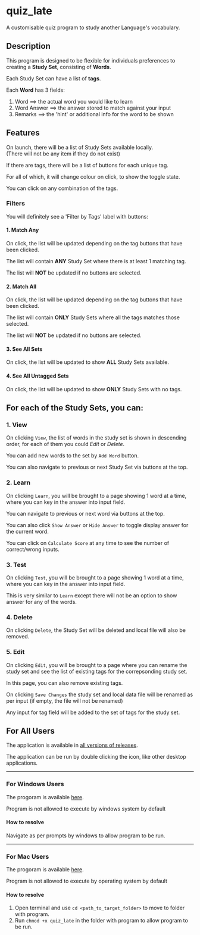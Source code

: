 # quiz_late

A customisable quiz program to study another Language's vocabulary.

## Description

This program is designed to be flexible for individuals preferences to creating a **Study Set**, consisting of **Words**.

Each Study Set can have a list of **tags**.

Each **Word** has 3 fields:
1. Word ==> the actual word you would like to learn
2. Word Answer ==> the answer stored to match against your input
3. Remarks ==> the 'hint' or additional info for the word to be shown

## Features

On launch, there will be a list of Study Sets available locally. <br>
(There will not be any item if they do not exist)

If there are tags, there will be a list of buttons for each unique tag.

For all of which, it will change colour on click, to show the toggle state.

You can click on any combination of the tags.

### Filters

You will definitely see a 'Filter by Tags' label with buttons:
#### 1. Match Any
On click, the list will be updated depending on the tag buttons that have been clicked.

The list will contain **ANY** Study Set where there is at least 1 matching tag.

The list will **NOT** be updated if no buttons are selected.

#### 2. Match All
On click, the list will be updated depending on the tag buttons that have been clicked.

The list will contain **ONLY** Study Sets where all the tags matches those selected.

The list will **NOT** be updated if no buttons are selected.

#### 3. See All Sets
On click, the list will be updated to show **ALL** Study Sets available.

#### 4. See All Untagged Sets
On click, the list will be updated to show **ONLY** Study Sets with no tags.

For each of the Study Sets, you can:
---
### 1. View
On clicking `View`, the list of words in the study set is shown in descending order, for each of them you could *Edit* or *Delete*.

You can add new words to the set by `Add Word` button.
    
You can also navigate to previous or next Study Set via buttons at the top.

### 2. Learn
On clicking `Learn`, you will be brought to a page showing 1 word at a time, where you can key in the answer into input field.

You can navigate to previous or next word via buttons at the top.

You can also click `Show Answer` or `Hide Answer` to toggle display answer for the current word.

You can click on `Calculate Score` at any time to see the number of correct/wrong inputs.

### 3. Test
On clicking `Test`, you will be brought to a page showing 1 word at a time, where you can key in the answer into input field. 

This is very similar to `Learn` except there will not be an option to show answer for any of the words.

### 4. Delete
On clicking `Delete`, the Study Set will be deleted and local file will also be removed.

### 5. Edit
On clicking `Edit`, you will be brought to a page where you can rename the study set and see the list of existing tags for the correpsonding study set.

In this page, you can also remove existing tags.

On clicking `Save Changes` the study set and local data file will be renamed as per input (if empty, the file will not be renamed)

Any input for tag field will be added to the set of tags for the study set.


## For All Users

The application is available in [all versions of releases](https://github.com/wanyu-l/quiz_proj/releases).

The application can be run by double clicking the icon, like other desktop applications.

---
### For Windows Users 
The progoram is available [here](https://github.com/wanyu-l/quiz_proj/releases/tag/v2.0.0).

Program is not allowed to execute by windows system by default

#### How to resolve
Navigate as per prompts by windows to allow program to be run.

---
### For Mac Users 
The progoram is available [here](https://github.com/wanyu-l/quiz_proj/releases/tag/v2.0.0-mac).

Program is not allowed to execute by operating system by default

#### How to resolve
1. Open terminal and use `cd <path_to_target_folder>` to move to folder with program.
2. Run `chmod +x quiz_late` in the folder with program to allow program to be run.

